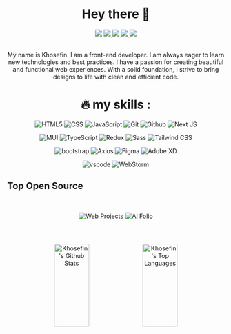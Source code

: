 
<h1 align="center">Hey there 👋</h1>
<div align="center">
 <img src="https://komarev.com/ghpvc/?username=Khosefin&style=flat-square&color=green" />
  <a href="https://linkedin.com/in/aryan-shoughi-658015288">
    <img src="https://img.shields.io/badge/LinkedIn-blue?logo=linkedin&logoColor=white" />
  </a>
  <a href="https://github.com/khosefin">
    <img src="https://img.shields.io/badge/github-black?logo=github&logoColor=white" />
  </a>
  <a href="arianshoughi@gmail.com">
    <img src="https://img.shields.io/badge/gmail-red?logo=gmail&logoColor=white" />
  </a>
  <a href="https://www.instagram.com/khosefin">
    <img src="https://img.shields.io/badge/instagram-purple?logo=instagram&logoColor=white" />
  </a>
</div>
</br>
<p align="center"> My name is Khosefin. I am a front-end developer. I am always eager to learn new technologies and best practices. I have a passion for creating beautiful and functional web experiences. With a solid foundation, I strive to bring designs to life with clean and efficient code. </p>


<h1 align="center">🔥 my skills : </h1>
<div align="center">
  
  ![HTML5](https://img.shields.io/badge/-HTML5-000?&logo=html5&logoColor=E34F26)
  ![CSS](https://img.shields.io/badge/-CSS-000?&logo=css3&logoColor=1572B6)
  ![JavaScript](https://img.shields.io/badge/-JavaScript-000?&logo=JavaScript&logoColo)
  ![Git](https://img.shields.io/badge/-Git-000?&logo=git)
  ![Github](https://img.shields.io/badge/-Github-000?&logo=github)
  ![Next JS](https://img.shields.io/badge/Next-black?&logo=next.js)
  </div>
<div align="center">

  ![MUI](https://img.shields.io/badge/MUI-000?&logo=mui)
  ![TypeScript](https://img.shields.io/badge/typescript-000?&logo=typescript)
  ![Redux](https://img.shields.io/badge/redux-000?&logo=redux&logoColor=purple)
  ![Sass](https://img.shields.io/badge/-Sass-000?&logo=Sass)
  ![Tailwind CSS](https://img.shields.io/badge/-tailwindcss-000?&logo=tailwindcss)

</div>
<div align="center">
  
  ![bootstrap](https://img.shields.io/badge/-bootstrap-000?&logo=bootstrap)
  ![Axios](https://img.shields.io/badge/-Axios-000?&logo=Axios)
  ![Figma](https://img.shields.io/badge/figma-000?&logo=figma)
  ![Adobe XD](https://img.shields.io/badge/Adobe%20XD-000?&logo=Adobe%20XD&logoColor=#FF61F6)
  
</div>


<div align="center">
  
  ![vscode](https://img.shields.io/badge/-VScode-000?&logo=Visual-Studio-Code)
  ![WebStorm](https://img.shields.io/badge/webstorm-143?&logo=webstorm&logoColor=white&color=black)
    <br/>
</div>

## Top Open Source
<br/>
<div align="center">
  
[![Web Projects](https://github-readme-stats.vercel.app/api/pin/?username=Khosefin&repo=Ganjoor_v2&border_color=7F3FBF&bg_color=0D1117&title_color=C9D1D9&text_color=8B949E&icon_color=7F3FBF)](https://github.com/Khosefin/Ganjoor_v2)
[![Al Folio](https://github-readme-stats.vercel.app/api/pin/?username=Khosefin&repo=Nution-task-text-editor&border_color=7F3FBF&bg_color=0D1117&title_color=C9D1D9&text_color=8B949E&icon_color=7F3FBF)](hhttps://github.com/Khosefin/Nution-task-text-editor)
</div>
<h1></h1>
<div align="center">
  <br/>
    <a href="https://github.com/Khosefin"><img alt="Khosefin's Github Stats" src="https://denvercoder1-github-readme-stats.vercel.app/api?username=Khosefin&show_icons=true&count_private=true&theme=react&border_color=7F3FBF&bg_color=0D1117&title_color=F85D7F&icon_color=F8D866" height="192px" width="40%"/></a>
  <a href="https://github.com/Khosefin"><img alt="Khosefin's Top Languages" src="https://denvercoder1-github-readme-stats.vercel.app/api/top-langs/?username=Khosefin&langs_count=8&layout=compact&theme=react&border_color=7F3FBF&bg_color=0D1117&title_color=F85D7F&icon_color=F8D866" height="192px" width="40%"/></a>
</div>

